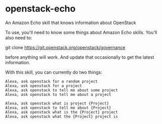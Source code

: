 # openstack-echo

An Amazon Echo skill that knows information about OpenStack

To use, you'll need to know some things about Amazon Echo skills. You'll
also need to:

git clone https://git.openstack.org/openstack/governance

before anything will work. And update that occasionally to get the
latest information.

With this skill, you can currently do two things:

    Alexa, ask openstack for a random project
    Alexa, ask openstack for a project
    Alexa, ask openstack to tell me about some project
    Alexa, ask openstack to tell me about a project

    Alexa, ask openstack what is project {Project}
    Alexa, ask openstack to tell me about {Project}
    Alexa, ask openstack what is the {Project} project
    Alexa, ask openstack what the {Project} project is

